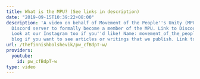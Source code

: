 ```yaml
---
title: What is the MPU? (See links in description)
date: "2019-09-15T10:39:22+08:00"
description: 'A video on behalf of Movement of the People''s Unity (MPU) Join the
  Discord server to formally become a member of the MPU. Link to Discord: https://discord.gg/w8w6sy6
  Look at our Instagram too if you''d like! Name: movement_of_the_people View our
  blog if you want to see articles or writings that we publish. Link to blog: https://mpumovement.wordpress.com/'
url: /thefinnishbolshevik/pw_cfBdpT-w/
providers:
  youtube:
    id: pw_cfBdpT-w
type: video
---
```

